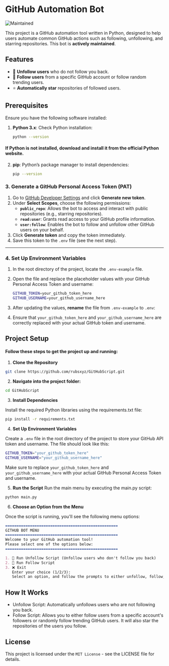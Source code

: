 # GitHub Automation Bot

![Maintained](https://img.shields.io/badge/Maintained-yes-green.svg)

This project is a GitHub automation tool written in Python, designed to help users automate common GitHub actions such as following, unfollowing, and starring repositories. This bot is **actively maintained**.

## Features

-   🧹 **Unfollow users** who do not follow you back.
-   👥 **Follow users** from a specific GitHub account or follow random trending users.
-   ⭐ **Automatically star** repositories of followed users.

## Prerequisites

Ensure you have the following software installed:

1. **Python 3.x**: Check Python installation:

    ```bash
    python --version
    ```

#### If Python is not installed, download and install it from the official Python website.

2. **pip**: Python’s package manager to install dependencies:

    ```bash
    pip --version
    ```

### 3. **Generate a GitHub Personal Access Token (PAT)**

1. Go to [GitHub Developer Settings](https://github.com/settings/tokens) and click **Generate new token**.
2. Under **Select Scopes**, choose the following permissions:
    - **`public_repo`**: Allows the bot to access and interact with public repositories (e.g., starring repositories).
    - **`read:user`**: Grants read access to your GitHub profile information.
    - **`user:follow`**: Enables the bot to follow and unfollow other GitHub users on your behalf.
3. Click **Generate token** and copy the token immediately.
4. Save this token to the `.env` file (see the next step).

---

### 4. **Set Up Environment Variables**

1. In the root directory of the project, locate the `.env-example` file.
2. Open the file and replace the placeholder values with your GitHub Personal Access Token and username:

    ```bash
    GITHUB_TOKEN=your_github_token_here
    GITHUB_USERNAME=your_github_username_here
    ```

3. After updating the values, **rename** the file from `.env-example` to `.env`:
4. Ensure that `your_github_token_here` and `your_github_username_here` are correctly replaced with your actual GitHub token and username.

## Project Setup

#### Follow these steps to get the project up and running:

1. **Clone the Repository**

```bash
git clone https://github.com/rubsxyz/GitHubScript.git
```

2. **Navigate into the project folder:**

```bash
cd GitHubScript
```

3. **Install Dependencies**

Install the required Python libraries using the requirements.txt file:

```bash
pip install -r requirements.txt
```

4. **Set Up Environment Variables**

Create a `.env` file in the root directory of the project to store your GitHub API token and username. The file should look like this:

```bash
GITHUB_TOKEN="your_github_token_here"
GITHUB_USERNAME="your_github_username_here"
```

Make sure to replace `your_github_token_here` and `your_github_username_here` with your actual GitHub Personal Access Token and username.

5. **Run the Script**
   Run the main menu by executing the main.py script:

```bash
python main.py
```

6. **Choose an Option from the Menu**

Once the script is running, you'll see the following menu options:

```markdown
==================================================
GITHUB BOT MENU
==================================================
Welcome to your GitHub automation tool!
Please select one of the options below:
==================================================

1. 🧹 Run Unfollow Script (Unfollow users who don't follow you back)
2. 👥 Run Follow Script
3. ❌ Exit
   Enter your choice (1/2/3):
   Select an option, and follow the prompts to either unfollow, follow, or exit the program.
```

## How It Works

-   Unfollow Script: Automatically unfollows users who are not following you back.
-   Follow Script: Allows you to either follow users from a specific account's followers or randomly follow trending GitHub users. It will also star the repositories of the users you follow.

## License

This project is licensed under the `MIT License` - see the LICENSE file for details.
